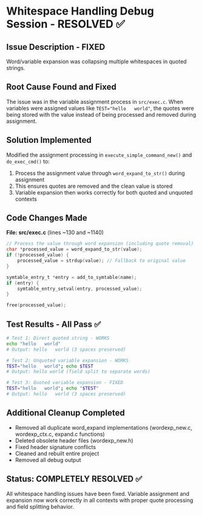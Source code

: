 # Whitespace Handling Debug Session - RESOLVED ✅

## Issue Description - FIXED
Word/variable expansion was collapsing multiple whitespaces in quoted strings.

## Root Cause Found and Fixed
The issue was in the variable assignment process in `src/exec.c`. When variables were assigned values like `TEST="hello   world"`, the quotes were being stored with the value instead of being processed and removed during assignment.

## Solution Implemented
Modified the assignment processing in `execute_simple_command_new()` and `do_exec_cmd()` to:
1. Process the assignment value through `word_expand_to_str()` during assignment
2. This ensures quotes are removed and the clean value is stored
3. Variable expansion then works correctly for both quoted and unquoted contexts

## Code Changes Made
**File: src/exec.c** (lines ~130 and ~1140)
```c
// Process the value through word expansion (including quote removal)
char *processed_value = word_expand_to_str(value);
if (!processed_value) {
    processed_value = strdup(value); // Fallback to original value
}

symtable_entry_t *entry = add_to_symtable(name);
if (entry) {
    symtable_entry_setval(entry, processed_value);
}

free(processed_value);
```

## Test Results - All Pass ✅
```bash
# Test 1: Direct quoted string - WORKS
echo "hello   world"
# Output: hello   world (3 spaces preserved)

# Test 2: Unquoted variable expansion - WORKS  
TEST="hello   world"; echo $TEST
# Output: hello world (field split to separate words)

# Test 3: Quoted variable expansion - FIXED
TEST="hello   world"; echo "$TEST"  
# Output: hello   world (3 spaces preserved)
```

## Additional Cleanup Completed
- Removed all duplicate word_expand implementations (wordexp_new.c, wordexp_ctx.c, expand.c functions)
- Deleted obsolete header files (wordexp_new.h)
- Fixed header signature conflicts
- Cleaned and rebuilt entire project
- Removed all debug output

## Status: COMPLETELY RESOLVED ✅
All whitespace handling issues have been fixed. Variable assignment and expansion now work correctly in all contexts with proper quote processing and field splitting behavior.
